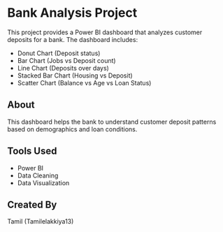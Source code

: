 # Bank Analysis Project

This project provides a Power BI dashboard that analyzes customer deposits for a bank.
The dashboard includes:

- Donut Chart (Deposit status)
- Bar Chart (Jobs vs Deposit count)
- Line Chart (Deposits over days)
- Stacked Bar Chart (Housing vs Deposit)
- Scatter Chart (Balance vs Age vs Loan Status)

## About
This dashboard helps the bank to understand customer deposit patterns based on demographics and loan conditions.

## Tools Used
- Power BI
- Data Cleaning
- Data Visualization

## Created By
Tamil (Tamilelakkiya13)
